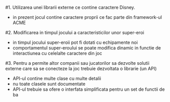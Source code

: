 #1. Utilizarea unei librarii externe ce contine caractere Disney.
- in prezent jocul contine caractere proprii ce fac parte din framework-ul ACME

#2. Modificarea in timpul jocului a caracteristicilor unor super-eroi
- in timpul jocului super-eroii pot fi dotati cu echipamente noi
- comportamentul super-eroului se poate modifica dinamic in functie de interactiunea cu celelalte caractere din joc

#3. Pentru a permite altor companii sau jucatorilor sa dezvolte solutii externe care sa se conecteze la joc trebuie dezvoltata o librarie (un API)
- API-ul contine multe clase cu multe detalii
- nu toate clasele sunt documentate
- API-ul trebuie sa ofere o interfata simplificata pentru un set de functii de ba
